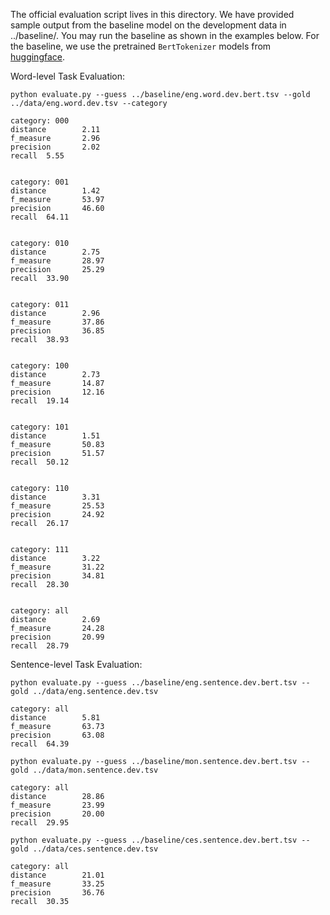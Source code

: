 The official evaluation script lives in this directory. We have provided sample output from the baseline model on the development data in ../baseline/. You may run the baseline as shown in the examples below. For the baseline, we use the pretrained `BertTokenizer` models from [huggingface](https://huggingface.co/docs/transformers/main_classes/tokenizer#transformers.PreTrainedTokenizer). 

Word-level Task Evaluation:

``
python evaluate.py --guess ../baseline/eng.word.dev.bert.tsv --gold ../data/eng.word.dev.tsv --category
``

```
category: 000
distance        2.11
f_measure       2.96
precision       2.02
recall  5.55


category: 001
distance        1.42
f_measure       53.97
precision       46.60
recall  64.11


category: 010
distance        2.75
f_measure       28.97
precision       25.29
recall  33.90


category: 011
distance        2.96
f_measure       37.86
precision       36.85
recall  38.93


category: 100
distance        2.73
f_measure       14.87
precision       12.16
recall  19.14


category: 101
distance        1.51
f_measure       50.83
precision       51.57
recall  50.12


category: 110
distance        3.31
f_measure       25.53
precision       24.92
recall  26.17


category: 111
distance        3.22
f_measure       31.22
precision       34.81
recall  28.30


category: all
distance        2.69
f_measure       24.28
precision       20.99
recall  28.79
```

Sentence-level Task Evaluation:

``
python evaluate.py --guess ../baseline/eng.sentence.dev.bert.tsv --gold ../data/eng.sentence.dev.tsv
``

```
category: all
distance        5.81
f_measure       63.73
precision       63.08
recall  64.39
```

```
python evaluate.py --guess ../baseline/mon.sentence.dev.bert.tsv --gold ../data/mon.sentence.dev.tsv
```

```
category: all
distance        28.86
f_measure       23.99
precision       20.00
recall  29.95
```

```
python evaluate.py --guess ../baseline/ces.sentence.dev.bert.tsv --gold ../data/ces.sentence.dev.tsv
```

```
category: all
distance        21.01
f_measure       33.25
precision       36.76
recall  30.35

```
